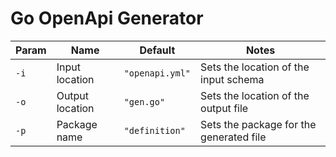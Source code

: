 # Go OpenApi Generator

| Param | Name            | Default         | Notes                                   |
| ----- | --------------- | --------------- | --------------------------------------- |
| `-i`  | Input location  | `"openapi.yml"` | Sets the location of the input schema   |
| `-o`  | Output location | `"gen.go"`      | Sets the location of the output file    |
| `-p`  | Package name    | `"definition"`  | Sets the package for the generated file |
